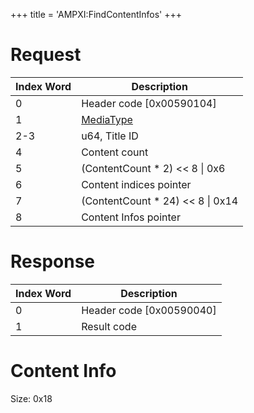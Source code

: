 +++
title = 'AMPXI:FindContentInfos'
+++

# Request

| Index Word | Description                                           |
|------------|-------------------------------------------------------|
| 0          | Header code \[0x00590104\]                            |
| 1          | [MediaType](Filesystem_services#MediaType "wikilink") |
| 2-3        | u64, Title ID                                         |
| 4          | Content count                                         |
| 5          | (ContentCount \* 2) \<\< 8 \| 0x6                     |
| 6          | Content indices pointer                               |
| 7          | (ContentCount \* 24) \<\< 8 \| 0x14                   |
| 8          | Content Infos pointer                                 |

# Response

| Index Word | Description                |
|------------|----------------------------|
| 0          | Header code \[0x00590040\] |
| 1          | Result code                |

# Content Info

Size: 0x18